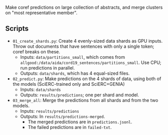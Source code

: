 Make coref predictions on large collection of abstracts, and merge clusters on "most representative member".

## Scripts

- `01_create_shards.py`: Create 4 evenly-sized data shards as GPU inputs. Throw out documents that have sentences with only a single token; coref breaks on these.
  - Inputs: `data/partitions_small`, which comes from `allgood:/data/aida/cord19_sentences/partitions_small`. Use CPU; run predictions in parallel.
  - Outputs: `data/shards`, which has 4 equal-sized files.
- `02_predict.py`: Make predictions on the 4 shards of data, using both of the models (SciERC-trained only and SciERC+GENIA)
  - Inputs: `data/shards`
  - Outputs: `results/predictions`; one per shard and model.
- `03_merge_all`: Merge the predictions from all shards and from the two models.
  - Inputs: `results/predictions`
  - Outputs: In `results/predictions-merged`.
    - The merged predictions are in `predictions.jsonl`.
    - The failed predictions are in `failed-txt`.
